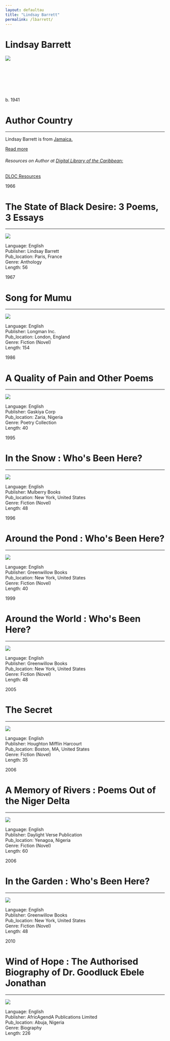 ```yaml
---
layout: defaultau
title: "Lindsay Barrett"
permalink: /lbarrett/
---
```

<!-- partial:index.partial.html -->
<div class="content">
    <h1>Lindsay Barrett</h1>
    <div class="quote">
        <div><img src="https://upload.wikimedia.org/wikipedia/commons/thumb/4/46/Lindsay_Barrett_%28Ogidi%2C_Nigeria%2C_1983%29.jpg/330px-Lindsay_Barrett_%28Ogidi%2C_Nigeria%2C_1983%29.jpg" class="logo"></div>
    </div>
    <div class="timeline">
        <div style="padding-bottom:100px;"></div>
        <div class="block">
            <div class="date right"><p class="right">b. 1941</p></div>
            <div class="dot"></div>
            <div class="left first">
            <div class="author_country">
                <h1>Author Country</h1><hr>
            <div class="aclocation"><p>Lindsay Barrett is from <a href="{{ site.baseurl }}/4">Jamaica.</a></p></div>
                <div class="acreadmore"><a href="https://en.wikipedia.org/wiki/Lindsay_Barrett" target="_blank">Read more</a></div>
                <div class="aclocation">  <h6>Resources on Author at <a href="https://dloc.com" target="_blank">Digital Library of the Caribbean:</a></h6></div>
              <div class="dlocresources"><a href="{{ site.baseurl }}/lbarrett_dloc" target="_blank">DLOC Resources</a></div>
            </div>
            </div>
        </div>
        <div class="block">
            <div class="date left"><p class="left">1966</p></div>
            <div class="dot"></div>
            <div class="right">
                <h1>The State of Black Desire: 3 Poems, 3 Essays</h1><hr>
                <p><img src="https://pictures.abebooks.com/inventory/30495603054_2.jpg"></p>
                <p>
                Language: English<br/>
                Publisher: Lindsay Barrett<br/>
                Pub_location: Paris, France<br/>
                Genre: Anthology<br/>
                Length: 56</p>
            </div>
        </div>
        <div class="block">
            <div class="date right"><p class="right">1967</p></div>
            <div class="dot"></div>
            <div class="left hide">
                <h1>Song for Mumu</h1><hr>
                <p><img src="https://pictures.abebooks.com/isbn/9780882580067-us.jpg"></p>
                <p>Language: English<br/>
                Publisher: Longman Inc.<br/>
                Pub_location: London, England<br/>
                Genre: Fiction (Novel)<br/>
                Length: 154</p>
            </div>
        </div>
        <div class="block">
            <div class="date left"><p class="left">1986</p></div>
            <div class="dot"></div>
            <div class="right hide">
                <h1>A Quality of Pain and Other Poems</h1><hr>
                <p><img src="https://books.google.tt/books/content?id=xHIIAQAAIAAJ&printsec=frontcover&img=1&zoom=5&imgtk=AFLRE70_ZGQhlI1eNpapWn2cKMmbZ0GtUKk2ZhEN3GLG54SczK9839LLqCtN4GzIgOZsDWFq8mspGN5c1ZkHTcfYlUYgVrBHXeK6TpBgsHZy_RKPri0RpG0srs-msovXnf3uSDJtvnyT"></p>
                <p>Language: English<br/>
                Publisher: Gaskiya Corp<br/>
                Pub_location: Zaria, Nigeria<br/>
                Genre: Poetry Collection<br/>
                Length: 40</p>
            </div>
        </div>
        <div class="block">
            <div class="date right"><p class="right">1995</p></div>
            <div class="dot"></div>
            <div class="left hide">
                <h1>In the Snow : Who's Been Here?</h1><hr>
                <p><img src="https://images-na.ssl-images-amazon.com/images/I/510AwMC-HBL._AC_UL600_SR600,600_.jpg"></p>
                <p>Language: English<br/>
                Publisher: Mulberry Books<br/>
                Pub_location: New York, United States<br/>
                Genre: Fiction (Novel)<br/>
                Length: 48</p>
            </div>
        </div>
        <div class="block">
            <div class="date left"><p class="left">1996</p></div>
            <div class="dot"></div>
            <div class="right hide">
                <h1>Around the Pond : Who's Been Here?</h1><hr>
                <p><img src="https://m.media-amazon.com/images/I/61yebCDC01L._AC_SY780_.jpg"></p>
                <p>Language: English<br/>
                Publisher: Greenwillow Books<br/>
                Pub_location: New York, United States<br/>
                Genre: Fiction (Novel)<br/>
                Length: 40</p>
            </div>
        </div>
        <div class="block">
            <div class="date right"><p class="right">1999</p></div>
            <div class="dot"></div>
            <div class="left hide">
                <h1>Around the World : Who's Been Here?</h1><hr>
                <p><img src="https://m.media-amazon.com/images/I/61aoP2GzmCL._AC_AC_SY350_QL15_.jpg"></p>
                <p>Language: English<br/>
                Publisher: Greenwillow Books<br/>
                Pub_location: New York, United States<br/>
                Genre: Fiction (Novel)<br/>
                Length: 48</p>
            </div>
        </div>
        <div class="block">
            <div class="date left"><p class="left">2005</p></div>
            <div class="dot"></div>
            <div class="right hide">
                <h1>The Secret</h1><hr>
                <p><img src="https://m.media-amazon.com/images/I/51h5jCc9ydL._AC_SY780_.jpg"></p>
                <p>Language: English<br/>
                Publisher: Houghton Mifflin Harcourt<br/>
                Pub_location: Boston, MA, United States<br/>
                Genre: Fiction (Novel)<br/>
                Length: 35</p>
            </div>
        </div>
        <div class="block">
            <div class="date right"><p class="right">2006</p></div>
            <div class="dot"></div>
            <div class="left hide">
                <h1>A Memory of Rivers : Poems Out of the Niger Delta</h1><hr>
                <p><img src="https://books.google.dm/books/content?id=Q19KAQAAIAAJ&printsec=frontcover&img=1&zoom=1&imgtk=AFLRE71Q0BTsaQ33spWyGUvlqOXklcQHF0MOglOXyWTbKuW81WO_NeITW2nVuE8riEAkY659IhDSFxGr4rE0KctwTL_CasAgwt3wpq4uTVx6_0M7xSXTeJDB5OI8NbT_uoUWOY3Cb_mz"></p>
                <p>Language: English<br/>
                Publisher: Daylight Verse Publication<br/>
                Pub_location: Yenagoa, Nigeria<br/>
                Genre: Fiction (Novel)<br/>
                Length: 60</p>
            </div>
        </div>
        <div class="block">
            <div class="date left"><p class="left">2006</p></div>
            <div class="dot"></div>
            <div class="right hide">
                <h1>In the Garden : Who's Been Here?</h1><hr>
                <p><img src="https://encrypted-tbn0.gstatic.com/images?q=tbn:ANd9GcTccEnlcoo0WiIXvDasIz_VLtYZSJNibY_YLX-ws-Rd0ZHpFfVu"></p>
                <p>Language: English<br/>
                Publisher: Greenwillow Books<br/>
                Pub_location: New York, United States<br/>
                Genre: Fiction (Novel)<br/>
                Length: 48</p>
            </div>
        </div>
        <div class="block">
            <div class="date left"><p class="left">2010</p></div>
            <div class="dot"></div>
            <div class="right hide">
                <h1>Wind of Hope : The Authorised Biography of Dr. Goodluck Ebele Jonathan</h1><hr>
                <p><img src="https://www.marymartin.com/web/imageAction?imageId=157091_med.jpg"></p>
                <p>Language: English<br/>
                Publisher: AfricAgendA Publications Limited<br/>
                Pub_location: Abuja, Nigeria<br/>
                Genre: Biography<br/>
                Length: 226</p>
            </div>
        </div>
        <div id="footer">
    </div>
    </div>
    </div>
  <!-- partial -->
<script src='https://cdnjs.cloudflare.com/ajax/libs/jquery/3.1.1/jquery.min.js'></script><script  src="{{ site.baseurl }}/assets/js/authorscript.js"></script>